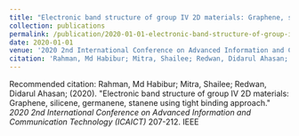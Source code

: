 ```yaml
---
title: "Electronic band structure of group IV 2D materials: Graphene, silicene, germanene, stanene using tight binding approach"
collection: publications
permalink: /publication/2020-01-01-electronic-band-structure-of-group-iv-2d-materials-graphene-silicene-germanene-stanene-using-tight-binding-approach
date: 2020-01-01
venue: '2020 2nd International Conference on Advanced Information and Communication Technology (ICAICT)'
citation: 'Rahman, Md Habibur; Mitra, Shailee; Redwan, Didarul Ahasan; (2020). &quot;Electronic band structure of group IV 2D materials: Graphene, silicene, germanene, stanene using tight binding approach.&quot; <i>2020 2nd International Conference on Advanced Information and Communication Technology (ICAICT)</i> 207-212. IEEE'
---
```


Recommended citation: Rahman, Md Habibur; Mitra, Shailee; Redwan, Didarul Ahasan; (2020). "Electronic band structure of group IV 2D materials: Graphene, silicene, germanene, stanene using tight binding approach." <i>2020 2nd International Conference on Advanced Information and Communication Technology (ICAICT)</i> 207-212. IEEE